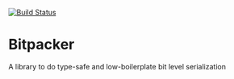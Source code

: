 [![Build Status](https://travis-ci.org/CrustyAuklet/bitpacker.svg?branch=master)](https://travis-ci.org/CrustyAuklet/bitpacker)
# Bitpacker
A library to do type-safe and low-boilerplate bit level serialization

